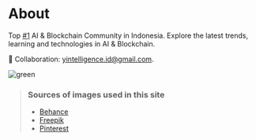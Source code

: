 # About
Top [#1]() AI & Blockchain Community in Indonesia. Explore the latest trends, learning and technologies in AI & Blockchain.

📩 Collaboration: [yintelligence.id@gmail.com](mailto:yintelligence.id@gmail.com).

<!-- ::github{repo="saicaca/fuwari"} -->
![green](https://i.pinimg.com/originals/47/10/9f/47109f29f3d6ed6a15d4b8adb859944e.gif)
> ### Sources of images used in this site
> - [Behance](https://www.behance.net/)
> - [Freepik](https://www.freepik.com/)
> - [Pinterest](https://id.pinterest.com/)